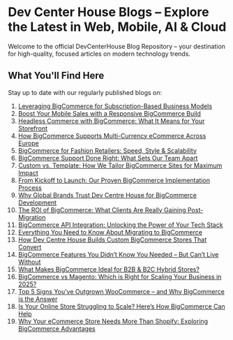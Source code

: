 #  Dev Center House Blogs – Explore the Latest in Web, Mobile, AI & Cloud

Welcome to the official DevCenterHouse Blog Repository – your destination for high-quality, focused articles on modern technology trends.

## What You'll Find Here

Stay up to date with our regularly published blogs on:

1. [Leveraging BigCommerce for Subscription-Based Business Models](https://github.com/DevCenterHouse/Blogs/blob/master/all-blogs/Leveraging%20BigCommerce%20for%20Subscription-Based%20Business%20Models.md)
2. [Boost Your Mobile Sales with a Responsive BigCommerce Build](https://github.com/DevCenterHouse/Blogs/blob/master/all-blogs/Boost%20Your%20Mobile%20Sales%20with%20a%20Responsive%20BigCommerce%20Build.md)
3. [Headless Commerce with BigCommerce: What It Means for Your Storefront](https://github.com/DevCenterHouse/Blogs/blob/master/all-blogs/Headless%20Commerce%20with%20BigCommerce%20What%20It%20Means%20for%20Your%20Storefront.md)
4. [How BigCommerce Supports Multi-Currency eCommerce Across Europe](https://github.com/DevCenterHouse/Blogs/blob/master/all-blogs/How%20BigCommerce%20Supports%20Multi-Currency%20eCommerce%20Across%20Europe.md)
5. [BigCommerce for Fashion Retailers: Speed, Style & Scalability](https://github.com/DevCenterHouse/Blogs/blob/master/all-blogs/BigCommerce%20for%20Fashion%20Retailers%20Speed%2C%20Style%20%26%20Scalability.md)
6. [BigCommerce Support Done Right: What Sets Our Team Apart](https://github.com/DevCenterHouse/Blogs/blob/master/all-blogs/BigCommerce%20Support%20Done%20Right%20What%20Sets%20Our%20Team%20Apart.md)
7. [Custom vs. Template: How We Tailor BigCommerce Sites for Maximum Impact](https://github.com/DevCenterHouse/Blogs/blob/master/all-blogs/Custom%20vs.%20Template%20How%20We%20Tailor%20BigCommerce%20Sites%20for%20Maximum%20Impact.md)
8. [From Kickoff to Launch: Our Proven BigCommerce Implementation Process](https://github.com/DevCenterHouse/Blogs/blob/master/all-blogs/From%20Kickoff%20to%20Launch%20Our%20Proven%20BigCommerce%20Implementation%20Process.md)
9. [Why Global Brands Trust Dev Centre House for BigCommerce Development](https://github.com/DevCenterHouse/Blogs/blob/master/all-blogs/Why%20Global%20Brands%20Trust%20Dev%20Centre%20House%20for%20BigCommerce%20Development.md)
10. [The ROI of BigCommerce: What Clients Are Really Gaining Post-Migration](https://github.com/DevCenterHouse/Blogs/blob/master/all-blogs/The%20ROI%20of%20BigCommerce%20What%20Clients%20Are%20Really%20Gaining%20Post-Migration.md)
11. [BigCommerce API Integration: Unlocking the Power of Your Tech Stack](https://github.com/DevCenterHouse/Blogs/blob/master/all-blogs/BigCommerce%20API%20Integration%20Unlocking%20the%20Power%20of%20Your%20Tech%20Stack.md)
12. [Everything You Need to Know About Migrating to BigCommerce](https://github.com/DevCenterHouse/Blogs/blob/master/all-blogs/Everything%20You%20Need%20to%20Know%20About%20Migrating%20to%20BigCommerce.md)
13. [How Dev Centre House Builds Custom BigCommerce Stores That Convert](https://github.com/DevCenterHouse/Blogs/blob/master/all-blogs/How%20Dev%20Centre%20House%20Builds%20Custom%20BigCommerce%20Stores%20That%20Convert.md)
14. [BigCommerce Features You Didn’t Know You Needed – But Can’t Live Without](https://github.com/DevCenterHouse/Blogs/blob/master/all-blogs/BigCommerce%20Features%20You%20Didn%E2%80%99t%20Know%20You%20Needed%20%E2%80%93%20But%20Can%E2%80%99t%20Live%20Without.md)
15. [What Makes BigCommerce Ideal for B2B & B2C Hybrid Stores?](https://github.com/DevCenterHouse/Blogs/blob/master/all-blogs/What%20Makes%20BigCommerce%20Ideal%20for%20B2B%20%26%20B2C%20Hybrid%20Stores.md)
16. [BigCommerce vs Magento: Which is Right for Scaling Your Business in 2025?](https://github.com/DevCenterHouse/Blogs/blob/master/all-blogs/BigCommerce%20vs%20Magento%20Which%20is%20Right%20for%20Scaling%20Your%20Business%20in%202025.md)
17. [Top 5 Signs You’ve Outgrown WooCommerce – and Why BigCommerce is the Answer](https://github.com/DevCenterHouse/Blogs/blob/master/all-blogs/Top%205%20Signs%20You%E2%80%99ve%20Outgrown%20WooCommerce%20%E2%80%93%20and%20Why%20BigCommerce%20is%20the%20Answer.md)
18. [Is Your Online Store Struggling to Scale? Here’s How BigCommerce Can Help](https://github.com/DevCenterHouse/Blogs/blob/master/all-blogs/Is%20Your%20Online%20Store%20Struggling%20to%20Scale%20Here%E2%80%99s%20How%20BigCommerce%20Can%20Help.md)
19. [Why Your eCommerce Store Needs More Than Shopify: Exploring BigCommerce Advantages](https://github.com/DevCenterHouse/Blogs/blob/master/all-blogs/Why%20Your%20eCommerce%20Store%20Needs%20More%20Than%20Shopify%20Exploring%20BigCommerce%20Advantages.md)
